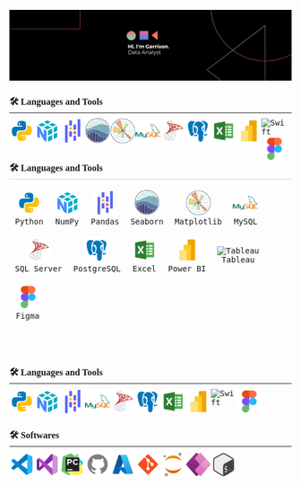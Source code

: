 <!-- Add Google Fonts link -->
<link href="https://fonts.googleapis.com/css2?family=JetBrains+Mono:wght@400;700&display=swap" rel="stylesheet">

<!-- Apply JetBrains Mono font to the entire document -->
<style>
  body {
    font-family: 'JetBrains Mono', monospace;
  }
</style>

<!-- Banner -->
[![](./src/banner.png)](#)



<h3 align="left" style = "margin-bottom: -10px; font-family: 'JetBrains Mono';">🛠️ Languages and Tools</h3>
<hr style="height: .10px; background-color: lightgrey/90; border: none; width: 100%; margin-bottom: 10px;">
<div>
    <img align="left" alt="Swift" width="45px" src="src\icons8-python-480.png" />
    <img align="left" alt="Xcode" width="45px" src="src\icons8-numpy-480 (1).png" />
    <img align="left" alt="Bash" width="45px" src="src\icons8-pandas-logo-480.png" />
    <img align="left" alt="Bash" width="45px" src="src\seaborn-1.svg" />
    <img align="left" alt="Bash" width="45px" src="src\Matplotlib.png" />
    <img align="left" alt="Bash" width="45px" src="src\icons8-mysql-480.png" />
    <img align="left" alt="Swift" width="45px" src="src\icons8-microsoft-sql-server-480.png" />
    <img align="left" alt="Xcode" width="45px" src="src\icons8-postgres-480 (1).png" />
    <img align="left" alt="Bash" width="45px" src="src\icons8-excel-480.png" />
    <img align="left" alt="Bash" width="45px" src="src\icons8-power-bi-2021-480 (1).png" />
    <img align="left" alt="Swift" width="45px" src="https://cdn.worldvectorlogo.com/logos/tableau-software.svg" />
    <img align="left" alt="Xcode" width="45px" src="src\icons8-figma-480.png" />
<div/>

<br/>
<br/>
<br/>

<h3 align="left" style="margin-bottom: -10px; font-family: 'JetBrains Mono';">🛠️ Languages and Tools</h3>
<hr style="height: .10px; background-color: lightgrey; border: none; width: 100%; margin-bottom: 10px;">

<div style="display: flex; flex-wrap: wrap; justify-content: flex-start; align-items: center;">

  <div style="text-align: center; margin: 10px;">
    <img alt="Python" width="45px" src="src\icons8-python-480.png" /><br>Python
  </div>
  <div style="text-align: center; margin: 10px;">
    <img alt="NumPy" width="45px" src="src\icons8-numpy-480 (1).png" /><br>NumPy
  </div>
  <div style="text-align: center; margin: 10px;">
    <img alt="Pandas" width="45px" src="src\icons8-pandas-logo-480.png" /><br>Pandas
  </div>
  <div style="text-align: center; margin: 10px;">
    <img alt="Seaborn" width="45px" src="src\seaborn-1.svg" /><br>Seaborn
  </div>
  <div style="text-align: center; margin: 10px;">
    <img alt="Matplotlib" width="45px" src="src\Matplotlib.png" /><br>Matplotlib
  </div>
  <div style="text-align: center; margin: 10px;">
    <img alt="MySQL" width="45px" src="src\icons8-mysql-480.png" /><br>MySQL
  </div>
  <div style="text-align: center; margin: 10px;">
    <img alt="SQL Server" width="45px" src="src\icons8-microsoft-sql-server-480.png" /><br>SQL Server
  </div>
  <div style="text-align: center; margin: 10px;">
    <img alt="PostgreSQL" width="45px" src="src\icons8-postgres-480 (1).png" /><br>PostgreSQL
  </div>
  <div style="text-align: center; margin: 10px;">
    <img alt="Excel" width="45px" src="src\icons8-excel-480.png" /><br>Excel
  </div>
  <div style="text-align: center; margin: 10px;">
    <img alt="Power BI" width="45px" src="src\icons8-power-bi-2021-480 (1).png" /><br>Power BI
  </div>
  <div style="text-align: center; margin: 10px;">
    <img alt="Tableau" width="45px" src="https://cdn.worldvectorlogo.com/logos/tableau-software.svg" /><br>Tableau
  </div>
  <div style="text-align: center; margin: 10px;">
    <img alt="Figma" width="45px" src="src\icons8-figma-480.png" /><br>Figma
  </div>

</div>

<br/>
<br/>
<br/>

<h3 align="left" style = "margin-bottom: -10px; font-family: 'JetBrains Mono';">🛠️ Languages and Tools</h3>
<hr style="height: .10px; background-color: lightgrey/90; border: none; width: 100%; margin-bottom: 10px;">
<div>
    <img align="left" alt="Swift" width="45px" src="src\icons8-python-480.png" />
    <img align="left" alt="Xcode" width="45px" src="src\icons8-numpy-480 (1).png" />
    <img align="left" alt="Bash" width="45px" src="src\icons8-pandas-logo-480.png" />
    <img align="left" alt="Bash" width="45px" src="src\icons8-mysql-480.png" />
    <img align="left" alt="Swift" width="45px" src="src\icons8-microsoft-sql-server-480.png" />
    <img align="left" alt="Xcode" width="45px" src="src\icons8-postgres-480 (1).png" />
    <img align="left" alt="Bash" width="45px" src="src\icons8-excel-480.png" />
    <img align="left" alt="Bash" width="45px" src="src\icons8-power-bi-2021-480 (1).png" />
    <img align="left" alt="Swift" width="45px" src="https://cdn.worldvectorlogo.com/logos/tableau-software.svg" />
    <img align="left" alt="Xcode" width="45px" src="src\icons8-figma-480.png" />
<div/>

<br/>
<br/>
<br/>

<h3 align="left" style = "margin-bottom: -10px; font-family: 'JetBrains Mono';">🛠️ Softwares</h3>
<hr style="height: .10px; background-color: lightgrey/90; border: none; width: 100%; margin-bottom: 10px;">
<div>
    <img align="left" alt="Swift" width="45px" src="src\icons8-vs-code-480.png" />
    <img align="left" alt="Xcode" width="45px" src="src\icons8-visual-studio-480.png" />
    <img align="left" alt="Bash" width="45px" src="src\icons8-pycharm-480.png" />
    <img align="left" alt="Bash" width="45px" src="src\icons8-github-480 (1).png" />
    <img align="left" alt="Swift" width="45px" src="src\icons8-azure-240.png" />
    <img align="left" alt="Xcode" width="45px" src="src\icons8-git-480.png" />
    <img align="left" alt="Bash" width="45px" src="src\icons8-jupyter-240.png" />
    <img align="left" alt="Bash" width="45px" src="src\icons8-power-apps-240.png" />
    <img align="left" alt="Swift" width="45px" src="src\icons8-bash-480.png" />
<div/>

<br/>
<br/>
<br/>

